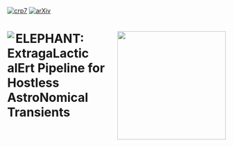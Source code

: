 [![crp7](https://img.shields.io/badge/CRP-%237-%23ED9145?labelColor=%23ED9145&color=%2321609D)](https://cosmostatistics-initiative.org/residence-programs/crp7/)
[![arXiv](https://img.shields.io/badge/arXiv-astro--ph%2F2404.18165-%23ED9145?labelColor=%23ED9145&color=%2321609D)](https://arxiv.org/abs/2410.21962) 


# [<img align="left" src="images/Elephant.png">  <img align="right" src="images/coin_logo.png" width="250">](https://cosmostatistics-initiative.org/) ELEPHANT: ExtragaLactic alErt Pipeline for Hostless AstroNomical Transients  


